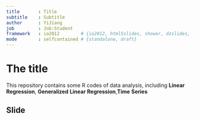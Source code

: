 ```yaml
---
title       : Title
subtitle    : Subtitle
author      : YiJiang
job         : Job:Student
framework   : io2012        # {io2012, html5slides, shower, dzslides, ...}
mode        : selfcontained # {standalone, draft}
---
```


The title
======


This repository contains some R codes of data analysis, including __Linear__ __Regression__, __Generalized__ __Linear__ __Regression__,__Time__ __Series__

## Slide 




